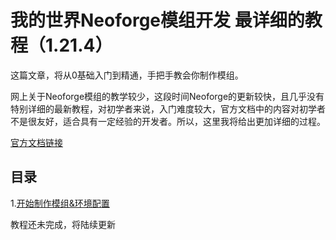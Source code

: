 # 我的世界Neoforge模组开发 最详细的教程（1.21.4）

这篇文章，将从0基础入门到精通，手把手教会你制作模组。

网上关于Neoforge模组的教学较少，这段时间Neoforge的更新较快，且几乎没有特别详细的最新教程，对初学者来说，入门难度较大，官方文档中的内容对初学者不是很友好，适合具有一定经验的开发者。所以，这里我将给出更加详细的过程。

[官方文档链接](https://docs.neoforged.net/docs/gettingstarted/)

## 目录

1.[开始制作模组&环境配置](1.开始制作模组&环境配置.md)

教程还未完成，将陆续更新

